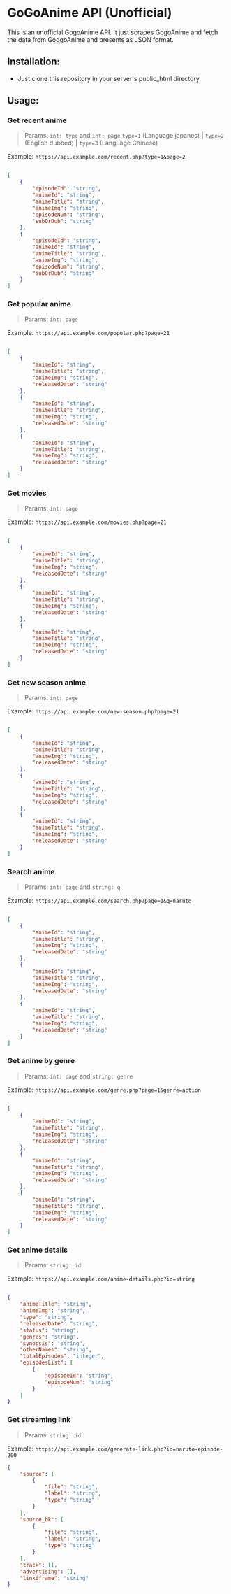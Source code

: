 
# GoGoAnime API (Unofficial)

This is an unofficial GogoAnime API. It just scrapes GogoAnime and fetch the data from GoggoAnime and presents as JSON format.

## Installation:
- Just clone this repository in your server's public_html directory.

## Usage:

### Get recent anime
> Params: `int: type` and `int: page`
> `type=1` (Language japanes) | `type=2` (English dubbed) | `type=3` (Language Chinese)

Example: `https://api.example.com/recent.php?type=1&page=2`

```JSON

[
    {
        "episodeId": "string",
        "animeId": "string",
        "animeTitle": "string",
        "animeImg": "string",
        "episodeNum": "string",
        "subOrDub": "string"
    },
    {
        "episodeId": "string",
        "animeId": "string",
        "animeTitle": "string",
        "animeImg": "string",
        "episodeNum": "string",
        "subOrDub": "string"
    }
]
```


### Get popular anime
> Params: `int: page`

Example: `https://api.example.com/popular.php?page=21`

```JSON

[
    {
        "animeId": "string",
        "animeTitle": "string",
        "animeImg": "string",
        "releasedDate": "string"
    },
    {
        "animeId": "string",
        "animeTitle": "string",
        "animeImg": "string",
        "releasedDate": "string"
    },
    {
        "animeId": "string",
        "animeTitle": "string",
        "animeImg": "string",
        "releasedDate": "string"
    }
]
```


### Get movies
> Params: `int: page`

Example: `https://api.example.com/movies.php?page=21`

```JSON

[
    {
        "animeId": "string",
        "animeTitle": "string",
        "animeImg": "string",
        "releasedDate": "string"
    },
    {
        "animeId": "string",
        "animeTitle": "string",
        "animeImg": "string",
        "releasedDate": "string"
    },
    {
        "animeId": "string",
        "animeTitle": "string",
        "animeImg": "string",
        "releasedDate": "string"
    }
]
```


### Get new season anime
> Params: `int: page`

Example: `https://api.example.com/new-season.php?page=21`

```JSON

[
    {
        "animeId": "string",
        "animeTitle": "string",
        "animeImg": "string",
        "releasedDate": "string"
    },
    {
        "animeId": "string",
        "animeTitle": "string",
        "animeImg": "string",
        "releasedDate": "string"
    },
    {
        "animeId": "string",
        "animeTitle": "string",
        "animeImg": "string",
        "releasedDate": "string"
    }
]
```


### Search anime
> Params: `int: page` and `string: q`

Example: `https://api.example.com/search.php?page=1&q=naruto`

```json

[
    {
        "animeId": "string",
        "animeTitle": "string",
        "animeImg": "string",
        "releasedDate": "string"
    },
    {
        "animeId": "string",
        "animeTitle": "string",
        "animeImg": "string",
        "releasedDate": "string"
    },
    {
        "animeId": "string",
        "animeTitle": "string",
        "animeImg": "string",
        "releasedDate": "string"
    }
]
```



### Get anime by genre
> Params: `int: page` and `string: genre`

Example: `https://api.example.com/genre.php?page=1&genre=action`

```JSON

[
    {
        "animeId": "string",
        "animeTitle": "string",
        "animeImg": "string",
        "releasedDate": "string"
    },
    {
        "animeId": "string",
        "animeTitle": "string",
        "animeImg": "string",
        "releasedDate": "string"
    },
    {
        "animeId": "string",
        "animeTitle": "string",
        "animeImg": "string",
        "releasedDate": "string"
    }
]
```



### Get anime details
> Params: `string: id`

Example: `https://api.example.com/anime-details.php?id=string`

```JSON

{
    "animeTitle": "string",
    "animeImg": "string",
    "type": "string",
    "releasedDate": "string",
    "status": "string",
    "genres": "string",
    "synopsis": "string",
    "otherNames": "string",
    "totalEpisodes": "integer",
    "episodesList": [
        {
            "episodeId": "string",
            "episodeNum": "string"
        }
    ]
}
```



### Get streaming link
> Params: `string: id`

Example: `https://api.example.com/generate-link.php?id=naruto-episode-200`

```JSON
{
    "source": [
        {
            "file": "string",
            "label": "string",
            "type": "string"
        }
    ],
    "source_bk": [
        {
            "file": "string",
            "label": "string",
            "type": "string"
        }
    ],
    "track": [],
    "advertising": [],
    "linkiframe": "string"
}
```

